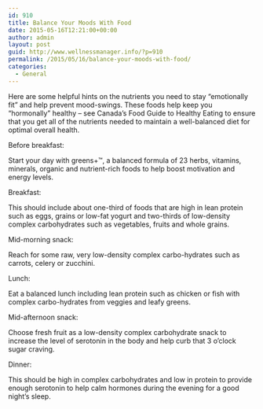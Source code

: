 ```yaml
---
id: 910
title: Balance Your Moods With Food
date: 2015-05-16T12:21:00+00:00
author: admin
layout: post
guid: http://www.wellnessmanager.info/?p=910
permalink: /2015/05/16/balance-your-moods-with-food/
categories:
  - General
---
```

Here are some helpful hints on the nutrients you need to stay &#8220;emotionally fit&#8221; and help prevent mood-swings. These foods help keep you &#8220;hormonally&#8221; healthy &#8211; see Canada&#8217;s Food Guide to Healthy Eating to ensure that you get all of the nutrients needed to maintain a well-balanced diet for optimal overall health.

Before breakfast: 

Start your day with greens+™, a balanced formula of 23 herbs, vitamins, minerals, organic and nutrient-rich foods to help boost motivation and energy levels. 

Breakfast:

This should include about one-third of foods that are high in lean protein such as eggs, grains or low-fat yogurt and two-thirds of low-density complex carbohydrates such as vegetables, fruits and whole grains. 

Mid-morning snack: 

Reach for some raw, very low-density complex carbo-hydrates such as carrots, celery or zucchini.

Lunch:

Eat a balanced lunch including lean protein such as chicken or fish with complex carbo-hydrates from veggies and leafy greens. 

Mid-afternoon snack:

Choose fresh fruit as a low-density complex carbohydrate snack to increase the level of serotonin in the body and help curb that 3 o&#8217;clock sugar craving. 

Dinner:

This should be high in complex carbohydrates and low in protein to provide enough serotonin to help calm hormones during the evening for a good night&#8217;s sleep.
